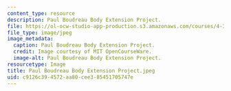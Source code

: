 ```yaml
---
content_type: resource
description: Paul Boudreau Body Extension Project.
file: https://ol-ocw-studio-app-production.s3.amazonaws.com/courses/4-301-introduction-to-the-visual-arts-spring-2007/c9126c394572aa80cee385451705747e_PaulBoudreauBodyExtensionProject.jpeg
file_type: image/jpeg
image_metadata:
  caption: Paul Boudreau Body Extension Project.
  credit: Image courtesy of MIT OpenCourseWare.
  image-alt: Paul Boudreau Body Extension Project.
resourcetype: Image
title: Paul Boudreau Body Extension Project.jpeg
uid: c9126c39-4572-aa80-cee3-85451705747e
---
```

